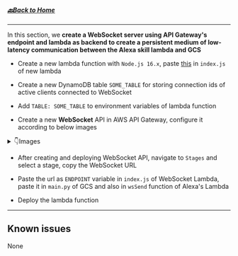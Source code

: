##### [🔙Back to Home](https://github.com/PatilSusheel/Voice-Enabled-Command-and-Control-of-Drone-using-Alexa)
---

In this section, we __create a WebSocket server using API Gateway's endpoint and lambda as backend to create a persistent medium of low-latency communication between the Alexa skill lambda and GCS__

- Create a new lambda function with `Node.js 16.x`, paste [this](./lambda/index.js) in `index.js` of new lambda

- Create a new DynamoDB table `SOME_TABLE` for storing connection ids of active clients connected to WebSocket

- Add `TABLE: SOME_TABLE` to environment variables of lambda function

- Create a new __WebSocket__ API in AWS API Gateway, configure it according to below images

<details>
<summary>👇Images</summary>

- Set route selection expression to __`$request.body.action`__
![$connect](../misc/ws-%24connect.png)
![$disconnect](../misc/ws-%24disconnect.png)
![broadcast](../misc/ws-broadcast.png)
![echo](../misc/ws-echo.png)
![default](../misc/ws-%24default.png)
</details>

- After creating and deploying WebSocket API, navigate to `Stages` and select a stage, copy the WebSocket URL

- Paste the url as `ENDPOINT` variable in `index.js` of WebSocket Lambda, paste it in `main.py` of GCS and also in `wsSend` function of Alexa's Lambda

- Deploy the lambda function

---

## Known issues

None